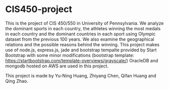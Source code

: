 # CIS450-project

This is the project of CIS 450/550 in University of Pennsylvania. We analyze the dominant sports in each country, the athletes winning the most medals in each country and the dominant countries in each sport using Olympic dataset from the previous 100 years. We also examine the geographical relations and the possible reasons behind the winning. 
This project makes use of node.js, express.js, jade and bootstrap tempalte provided by Start Bootstrap with some minor modifications 
(bootstrap template: https://startbootstrap.com/template-overviews/grayscale/)
OracleDB and mongodb hosted on AWS are used in this project.

This project is made by Yu-Ning Huang, Zhiyang Chen, Qifan Huang and Qing Zhao.
